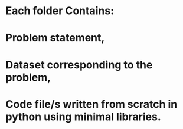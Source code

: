 
# Each folder Contains:
# Problem statement,
# Dataset corresponding to the problem,
# Code file/s written from scratch in python using minimal libraries.
